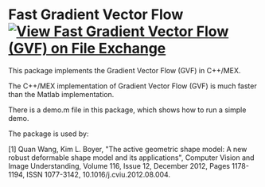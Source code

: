 # Fast Gradient Vector Flow [![View Fast Gradient Vector Flow (GVF) on File Exchange](https://www.mathworks.com/matlabcentral/images/matlab-file-exchange.svg)](https://www.mathworks.com/matlabcentral/fileexchange/45896-fast-gradient-vector-flow-gvf)

This package implements the Gradient Vector Flow (GVF) in C++/MEX.

The C++/MEX implementation of Gradient Vector Flow (GVF) is much faster than the Matlab implementation.

There is a demo.m file in this package, which shows how to run a simple demo.

The package is used by:

[1] Quan Wang, Kim L. Boyer, "The active geometric shape model: A new robust deformable shape model and its applications", Computer Vision and Image Understanding, Volume 116, Issue 12, December 2012, Pages 1178-1194, ISSN 1077-3142, 10.1016/j.cviu.2012.08.004.

